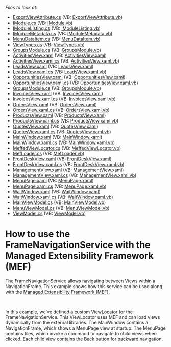 <!-- default file list -->
*Files to look at*:

* [ExportViewAttribute.cs](./CS/MeffedNavigationService.Infrastructure/Contract/ExportViewAttribute.cs) (VB: [ExportViewAttribute.vb](./VB/MeffedNavigationService.Infrastructure/Contract/ExportViewAttribute.vb))
* [IModule.cs](./CS/MeffedNavigationService.Infrastructure/Contract/IModule.cs) (VB: [IModule.vb](./VB/MeffedNavigationService.Infrastructure/Contract/IModule.vb))
* [IModuleListing.cs](./CS/MeffedNavigationService.Infrastructure/Contract/IModuleListing.cs) (VB: [IModuleListing.vb](./VB/MeffedNavigationService.Infrastructure/Contract/IModuleListing.vb))
* [IModuleMetadata.cs](./CS/MeffedNavigationService.Infrastructure/Contract/IModuleMetadata.cs) (VB: [IModuleMetadata.vb](./VB/MeffedNavigationService.Infrastructure/Contract/IModuleMetadata.vb))
* [MenuDataItem.cs](./CS/MeffedNavigationService.Infrastructure/DataModel/MenuDataItem.cs) (VB: [MenuDataItem.vb](./VB/MeffedNavigationService.Infrastructure/DataModel/MenuDataItem.vb))
* [ViewTypes.cs](./CS/MeffedNavigationService.Infrastructure/Enums/ViewTypes.cs) (VB: [ViewTypes.vb](./VB/MeffedNavigationService.Infrastructure/Enums/ViewTypes.vb))
* [GroupsModule.cs](./CS/MeffedNavigationService.ModuleA/GroupsModule.cs) (VB: [GroupsModule.vb](./VB/MeffedNavigationService.ModuleA/GroupsModule.vb))
* [ActivitiesView.xaml](./CS/MeffedNavigationService.ModuleA/View/ActivitiesView.xaml) (VB: [ActivitiesView.xaml](./VB/MeffedNavigationService.ModuleA/View/ActivitiesView.xaml))
* [ActivitiesView.xaml.cs](./CS/MeffedNavigationService.ModuleA/View/ActivitiesView.xaml.cs) (VB: [ActivitiesView.xaml.vb](./VB/MeffedNavigationService.ModuleA/View/ActivitiesView.xaml.vb))
* [LeadsView.xaml](./CS/MeffedNavigationService.ModuleA/View/LeadsView.xaml) (VB: [LeadsView.xaml](./VB/MeffedNavigationService.ModuleA/View/LeadsView.xaml))
* [LeadsView.xaml.cs](./CS/MeffedNavigationService.ModuleA/View/LeadsView.xaml.cs) (VB: [LeadsView.xaml.vb](./VB/MeffedNavigationService.ModuleA/View/LeadsView.xaml.vb))
* [OpportunitiesView.xaml](./CS/MeffedNavigationService.ModuleA/View/OpportunitiesView.xaml) (VB: [OpportunitiesView.xaml](./VB/MeffedNavigationService.ModuleA/View/OpportunitiesView.xaml))
* [OpportunitiesView.xaml.cs](./CS/MeffedNavigationService.ModuleA/View/OpportunitiesView.xaml.cs) (VB: [OpportunitiesView.xaml.vb](./VB/MeffedNavigationService.ModuleA/View/OpportunitiesView.xaml.vb))
* [GroupsModule.cs](./CS/MeffedNavigationService.ModuleB/GroupsModule.cs) (VB: [GroupsModule.vb](./VB/MeffedNavigationService.ModuleB/GroupsModule.vb))
* [InvoicesView.xaml](./CS/MeffedNavigationService.ModuleB/View/InvoicesView.xaml) (VB: [InvoicesView.xaml](./VB/MeffedNavigationService.ModuleB/View/InvoicesView.xaml))
* [InvoicesView.xaml.cs](./CS/MeffedNavigationService.ModuleB/View/InvoicesView.xaml.cs) (VB: [InvoicesView.xaml.vb](./VB/MeffedNavigationService.ModuleB/View/InvoicesView.xaml.vb))
* [OrdersView.xaml](./CS/MeffedNavigationService.ModuleB/View/OrdersView.xaml) (VB: [OrdersView.xaml](./VB/MeffedNavigationService.ModuleB/View/OrdersView.xaml))
* [OrdersView.xaml.cs](./CS/MeffedNavigationService.ModuleB/View/OrdersView.xaml.cs) (VB: [OrdersView.xaml.vb](./VB/MeffedNavigationService.ModuleB/View/OrdersView.xaml.vb))
* [ProductsView.xaml](./CS/MeffedNavigationService.ModuleB/View/ProductsView.xaml) (VB: [ProductsView.xaml](./VB/MeffedNavigationService.ModuleB/View/ProductsView.xaml))
* [ProductsView.xaml.cs](./CS/MeffedNavigationService.ModuleB/View/ProductsView.xaml.cs) (VB: [ProductsView.xaml.vb](./VB/MeffedNavigationService.ModuleB/View/ProductsView.xaml.vb))
* [QuotesView.xaml](./CS/MeffedNavigationService.ModuleB/View/QuotesView.xaml) (VB: [QuotesView.xaml](./VB/MeffedNavigationService.ModuleB/View/QuotesView.xaml))
* [QuotesView.xaml.cs](./CS/MeffedNavigationService.ModuleB/View/QuotesView.xaml.cs) (VB: [QuotesView.xaml.vb](./VB/MeffedNavigationService.ModuleB/View/QuotesView.xaml.vb))
* [MainWindow.xaml](./CS/MeffedNavigationService/MainWindow.xaml) (VB: [MainWindow.xaml](./VB/MeffedNavigationService/MainWindow.xaml))
* [MainWindow.xaml.cs](./CS/MeffedNavigationService/MainWindow.xaml.cs) (VB: [MainWindow.xaml.vb](./VB/MeffedNavigationService/MainWindow.xaml.vb))
* [MeffedViewLocator.cs](./CS/MeffedNavigationService/MEF/MeffedViewLocator.cs) (VB: [MeffedViewLocator.vb](./VB/MeffedNavigationService/MEF/MeffedViewLocator.vb))
* [MefLoader.cs](./CS/MeffedNavigationService/MEF/MefLoader.cs) (VB: [MefLoader.vb](./VB/MeffedNavigationService/MEF/MefLoader.vb))
* [FrontDeskView.xaml](./CS/MeffedNavigationService/View/FrontDeskView.xaml) (VB: [FrontDeskView.xaml](./VB/MeffedNavigationService/View/FrontDeskView.xaml))
* [FrontDeskView.xaml.cs](./CS/MeffedNavigationService/View/FrontDeskView.xaml.cs) (VB: [FrontDeskView.xaml.vb](./VB/MeffedNavigationService/View/FrontDeskView.xaml.vb))
* [ManagementView.xaml](./CS/MeffedNavigationService/View/ManagementView.xaml) (VB: [ManagementView.xaml](./VB/MeffedNavigationService/View/ManagementView.xaml))
* [ManagementView.xaml.cs](./CS/MeffedNavigationService/View/ManagementView.xaml.cs) (VB: [ManagementView.xaml.vb](./VB/MeffedNavigationService/View/ManagementView.xaml.vb))
* [MenuPage.xaml](./CS/MeffedNavigationService/View/MenuPage.xaml) (VB: [MenuPage.xaml](./VB/MeffedNavigationService/View/MenuPage.xaml))
* [MenuPage.xaml.cs](./CS/MeffedNavigationService/View/MenuPage.xaml.cs) (VB: [MenuPage.xaml.vb](./VB/MeffedNavigationService/View/MenuPage.xaml.vb))
* [WaitWindow.xaml](./CS/MeffedNavigationService/View/WaitWindow.xaml) (VB: [WaitWindow.xaml](./VB/MeffedNavigationService/View/WaitWindow.xaml))
* [WaitWindow.xaml.cs](./CS/MeffedNavigationService/View/WaitWindow.xaml.cs) (VB: [WaitWindow.xaml.vb](./VB/MeffedNavigationService/View/WaitWindow.xaml.vb))
* [MainViewModel.cs](./CS/MeffedNavigationService/ViewModel/MainViewModel.cs) (VB: [MainViewModel.vb](./VB/MeffedNavigationService/ViewModel/MainViewModel.vb))
* [MenuViewModel.cs](./CS/MeffedNavigationService/ViewModel/MenuViewModel.cs) (VB: [MenuViewModel.vb](./VB/MeffedNavigationService/ViewModel/MenuViewModel.vb))
* [ViewModel.cs](./CS/MeffedNavigationService/ViewModel/ViewModel.cs) (VB: [ViewModel.vb](./VB/MeffedNavigationService/ViewModel/ViewModel.vb))
<!-- default file list end -->
# How to use the FrameNavigationService with the Managed Extensibility Framework (MEF)


<p>The FrameNavigationService allows navigating between Views within a NavigationFrame. This example shows how this service can be used along with the <a href="https://msdn.microsoft.com/en-us/library/dd460648(v=vs.110).aspx">Managed Extensibility Framework (MEF)</a>.</p>
<br>
<p>In this example, we've defined a custom ViewLocator for the FrameNavigationService. This ViewLocator uses MEF and can load views dynamically from the external libraries. The MainWindow contains a NavigationFrame, which shows a MenuPage view at startup. The MenuPage contains tiles, which invoke a command to navigate to child views when clicked. Each child view contains the Back button for backward navigation.</p>

<br/>


